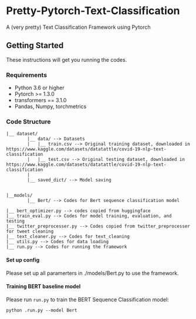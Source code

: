 # Pretty-Pytorch-Text-Classification
A (very pretty) Text Classification Framework using Pytorch 

## Getting Started
These instructions will get you running the codes.

### Requirements
* Python 3.6 or higher
* Pytorch >= 1.3.0
* transformers == 3.1.0 
* Pandas, Numpy, torchmetrics


### Code Structure
```
|__ dataset/
        |__ data/ --> Datasets
        |   |__ train.csv --> Original training dataset, downloaded in https://www.kaggle.com/datasets/datatattle/covid-19-nlp-text-classification
        |   |__ test.csv --> Original testing dataset, downloaded in https://www.kaggle.com/datasets/datatattle/covid-19-nlp-text-classification
        |
        |__ saved_dict/ --> Model saving


|__models/
        |__ Bert/ --> Codes for Bert sequence classification model
        
|__ bert_optimizer.py --> codes copied from huggingface
|__ train_eval.py --> Codes for model training, evaluation, and testing
|__ twitter_preprocesser.py --> Codes copied from twitter_preprocesser for tweet cleaning
|__ text_cleaner.py --> Codes for text_cleaning
|__ utils.py --> Codes for data loading
|__ run.py --> Codes for running the framework
```

#### Set up config
Please set up all paramerters in ./models/Bert.py to use the framework.

#### Training BERT baseline model
Please run `run.py` to train the BERT Sequence Classification model:
```
python .run.py --model Bert
```

